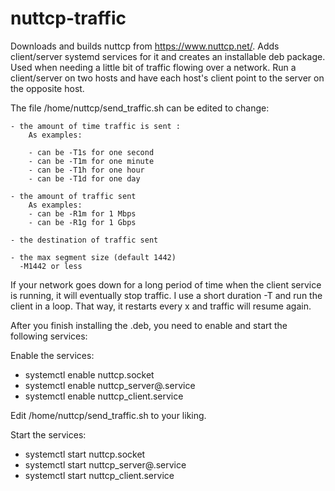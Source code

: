 # nuttcp-traffic


Downloads and builds nuttcp from https://www.nuttcp.net/.  Adds client/server systemd services for it and creates an installable deb package.  Used when needing a little bit of traffic flowing over a network. Run a client/server on two hosts and have each host's client point to the server on the opposite host. 

The file /home/nuttcp/send_traffic.sh can be edited to change:

    - the amount of time traffic is sent :
        As examples:

        - can be -T1s for one second
        - can be -T1m for one minute
        - can be -T1h for one hour
        - can be -T1d for one day

    - the amount of traffic sent
        As examples:
        - can be -R1m for 1 Mbps
        - can be -R1g for 1 Gbps

    - the destination of traffic sent

    - the max segment size (default 1442)
      -M1442 or less

If your network goes down for a long period of time when the client service is running, it will eventually stop traffic.  I use a short duration -T and run the client in a loop. That way, it restarts every x and traffic will resume again. 

After you finish installing the .deb, you need to enable and start the following services:

Enable the services:

- systemctl enable nuttcp.socket
- systemctl enable nuttcp_server@.service
- systemctl enable nuttcp_client.service

Edit /home/nuttcp/send_traffic.sh to your liking.

Start the services:

- systemctl start nuttcp.socket
- systemctl start nuttcp_server@.service
- systemctl start nuttcp_client.service




